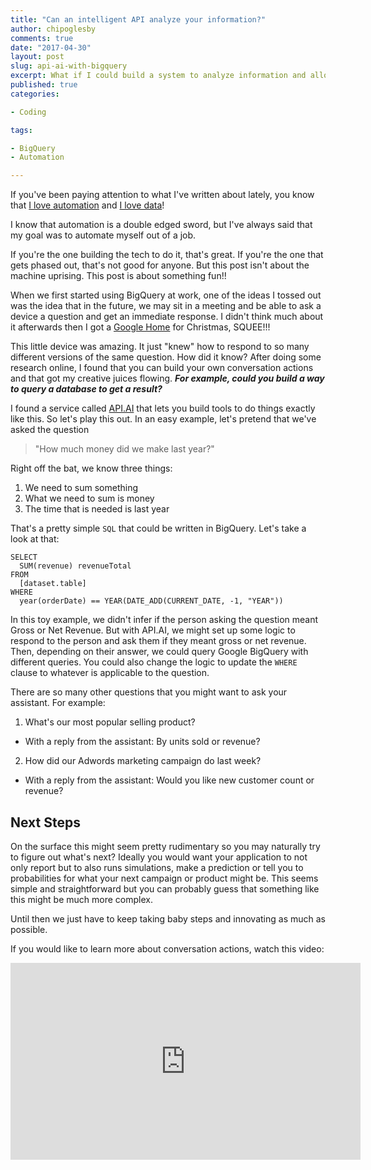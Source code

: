 ```yaml
---
title: "Can an intelligent API analyze your information?"
author: chipoglesby
comments: true
date: "2017-04-30"
layout: post
slug: api-ai-with-bigquery
excerpt: What if I could build a system to analyze information and allows me to do more important work?
published: true
categories:

- Coding

tags:

- BigQuery
- Automation

---
```


If you've been paying attention to what I've written about lately, you know that
[I love automation](http://www.chipoglesby.com/2016/05/i-love-automation/) and 
[I love data](http://www.chipoglesby.com/tags/#BigQuery)! 

I know that automation is a double edged sword, but I've always said that my goal
was to automate myself out of a job. 

If you're the one building the tech to do it, that's great. If you're
the one that gets phased out, that's not good for anyone. But this post isn't
about the machine uprising. This post is about something fun!!

When we first started using BigQuery at work, one of the ideas I tossed out was
the idea that in the future, we may sit in a meeting and be able to ask a device a
question and get an immediate response. I didn't think much about it afterwards
then I got a [Google Home](https://madeby.google.com/home/) for Christmas, SQUEE!!!

This little device was amazing. It just "knew" how to respond to so many
different versions of the same question. How did it know? After doing some
research online, I found that you can build your own conversation actions and
that got my creative juices flowing. ***For example, could you build a way to query
a database to get a result?***

I found a service called [API.AI](https://api.ai/) that lets you build tools
to do things exactly like this. So let's play this out. In an easy example, 
let's pretend that we've asked the question 
> "How much money did we make last year?"

Right off the bat, we know three things:

1. We need to sum something
2. What we need to sum is money
3. The time that is needed is last year

That's a pretty simple `SQL` that could be written in BigQuery. Let's take a look
at that:

```
SELECT
  SUM(revenue) revenueTotal
FROM
  [dataset.table]
WHERE
  year(orderDate) == YEAR(DATE_ADD(CURRENT_DATE, -1, "YEAR"))
```

In this toy example, we didn't infer if the person asking the question meant
Gross or Net Revenue. But with API.AI, we might set up some logic to
respond to the person and ask them if they meant gross or net revenue. Then, 
depending on their answer, we could query Google BigQuery with different
queries. You could also change the logic to update the `WHERE` clause to
whatever is applicable to the question.

There are so many other questions that you might want to ask your assistant. For
example:

1. What's our most popular selling product?
  * With a reply from the assistant: By units sold or revenue?
2. How did our Adwords marketing campaign do last week?
  * With a reply from the assistant: Would you like new customer count or revenue?

## Next Steps

On the surface this might seem pretty rudimentary so you may naturally try to
figure out what's next? Ideally you would want your application to not only report
but to also runs simulations, make a prediction or tell you to probabilities for
what your next campaign or product might be. This seems simple and straightforward
but you can probably guess that something like this might be much more complex.

Until then we just have to keep taking baby steps and innovating as much as
possible.


If you would like to learn more about conversation actions, watch this video:

<iframe width="560" height="315" src="https://www.youtube.com/embed/HNfE0uaKcfY" frameborder="0" allowfullscreen></iframe>
